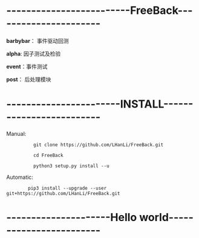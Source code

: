 # -------------------------FreeBack----------------------

**barbybar**： 事件驱动回测

**alpha**: 因子测试及检验

**event**：事件测试

**post**： 后处理模块

# -----------------------INSTALL-------------------------
Manual:     

              git clone https://github.com/LHanLi/FreeBack.git
              
              cd FreeBack
              
              python3 setup.py install --u
              
Automatic:

            pip3 install --upgrade --user   git+https://github.com/LHanLi/FreeBack.git

# ---------------------Hello world------------------------
